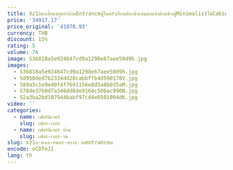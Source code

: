 ```yaml
---
title: Xz1อิตาเลี่ยนหรูหราบ้านEntranceตู้ในครัวเรือนห้องนั่งเล่นตกแต่งด้านข้างตู้Minimalistไม้Cabin
price: '34917.17'
price_original: '41078.93'
currency: THB
discount: 15%
rating: 5
volume: 76
image: S36818a5e924647cd9a1298e67aee50d9h.jpg
images:
  - S36818a5e924647cd9a1298e67aee50d9h.jpg
  - Sd950ded7b2334dd28cabbffb4d590178V.jpg
  - S89a3c1e9e40f4f7691156e8d5a8b035aM.jpg
  - S784e3760d7a346dd8de9164c50bac990N.jpg
  - S2a3ba2bd107944babf97cd4e6501004dK.jpg
video: ''
categories:
  - name: เฟอร์นิเจอร์
    slug: เฟอร-เจอร
  - name: เฟอร์นิเจอร์ บ้าน
    slug: เฟอร-เจอร-าน
slug: xz1อ-ตาเล-ยนหร-หราบ-านentranceต
encode: oCDTeJI
lang: th
---
```

  